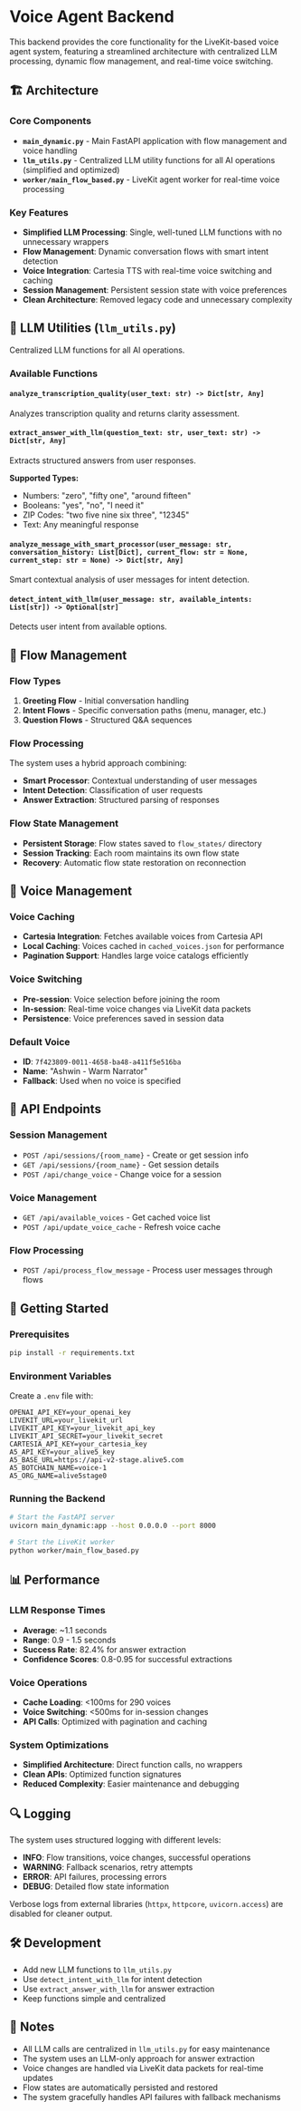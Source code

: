 # Voice Agent Backend

This backend provides the core functionality for the LiveKit-based voice agent system, featuring a streamlined architecture with centralized LLM processing, dynamic flow management, and real-time voice switching.

## 🏗️ Architecture

### Core Components

- **`main_dynamic.py`** - Main FastAPI application with flow management and voice handling
- **`llm_utils.py`** - Centralized LLM utility functions for all AI operations (simplified and optimized)
- **`worker/main_flow_based.py`** - LiveKit agent worker for real-time voice processing

### Key Features

- **Simplified LLM Processing**: Single, well-tuned LLM functions with no unnecessary wrappers
- **Flow Management**: Dynamic conversation flows with smart intent detection
- **Voice Integration**: Cartesia TTS with real-time voice switching and caching
- **Session Management**: Persistent session state with voice preferences
- **Clean Architecture**: Removed legacy code and unnecessary complexity

## 🤖 LLM Utilities (`llm_utils.py`)

Centralized LLM functions for all AI operations.

### Available Functions

#### `analyze_transcription_quality(user_text: str) -> Dict[str, Any]`
Analyzes transcription quality and returns clarity assessment.

#### `extract_answer_with_llm(question_text: str, user_text: str) -> Dict[str, Any]`
Extracts structured answers from user responses.

**Supported Types:**
- Numbers: "zero", "fifty one", "around fifteen"
- Booleans: "yes", "no", "I need it"
- ZIP Codes: "two five nine six three", "12345"
- Text: Any meaningful response

#### `analyze_message_with_smart_processor(user_message: str, conversation_history: List[Dict], current_flow: str = None, current_step: str = None) -> Dict[str, Any]`
Smart contextual analysis of user messages for intent detection.

#### `detect_intent_with_llm(user_message: str, available_intents: List[str]) -> Optional[str]`
Detects user intent from available options.

## 🔄 Flow Management

### Flow Types

1. **Greeting Flow** - Initial conversation handling
2. **Intent Flows** - Specific conversation paths (menu, manager, etc.)
3. **Question Flows** - Structured Q&A sequences

### Flow Processing

The system uses a hybrid approach combining:
- **Smart Processor**: Contextual understanding of user messages
- **Intent Detection**: Classification of user requests
- **Answer Extraction**: Structured parsing of responses

### Flow State Management

- **Persistent Storage**: Flow states saved to `flow_states/` directory
- **Session Tracking**: Each room maintains its own flow state
- **Recovery**: Automatic flow state restoration on reconnection

## 🎤 Voice Management

### Voice Caching

- **Cartesia Integration**: Fetches available voices from Cartesia API
- **Local Caching**: Voices cached in `cached_voices.json` for performance
- **Pagination Support**: Handles large voice catalogs efficiently

### Voice Switching

- **Pre-session**: Voice selection before joining the room
- **In-session**: Real-time voice changes via LiveKit data packets
- **Persistence**: Voice preferences saved in session data

### Default Voice

- **ID**: `7f423809-0011-4658-ba48-a411f5e516ba`
- **Name**: "Ashwin - Warm Narrator"
- **Fallback**: Used when no voice is specified

## 🔧 API Endpoints

### Session Management
- `POST /api/sessions/{room_name}` - Create or get session info
- `GET /api/sessions/{room_name}` - Get session details
- `POST /api/change_voice` - Change voice for a session

### Voice Management
- `GET /api/available_voices` - Get cached voice list
- `POST /api/update_voice_cache` - Refresh voice cache

### Flow Processing
- `POST /api/process_flow_message` - Process user messages through flows

## 🚀 Getting Started

### Prerequisites

```bash
pip install -r requirements.txt
```

### Environment Variables

Create a `.env` file with:

```env
OPENAI_API_KEY=your_openai_key
LIVEKIT_URL=your_livekit_url
LIVEKIT_API_KEY=your_livekit_api_key
LIVEKIT_API_SECRET=your_livekit_secret
CARTESIA_API_KEY=your_cartesia_key
A5_API_KEY=your_alive5_key
A5_BASE_URL=https://api-v2-stage.alive5.com
A5_BOTCHAIN_NAME=voice-1
A5_ORG_NAME=alive5stage0
```

### Running the Backend

```bash
# Start the FastAPI server
uvicorn main_dynamic:app --host 0.0.0.0 --port 8000

# Start the LiveKit worker
python worker/main_flow_based.py
```

## 📊 Performance

### LLM Response Times
- **Average**: ~1.1 seconds
- **Range**: 0.9 - 1.5 seconds
- **Success Rate**: 82.4% for answer extraction
- **Confidence Scores**: 0.8-0.95 for successful extractions

### Voice Operations
- **Cache Loading**: <100ms for 290 voices
- **Voice Switching**: <500ms for in-session changes
- **API Calls**: Optimized with pagination and caching

### System Optimizations
- **Simplified Architecture**: Direct function calls, no wrappers
- **Clean APIs**: Optimized function signatures
- **Reduced Complexity**: Easier maintenance and debugging

## 🔍 Logging

The system uses structured logging with different levels:

- **INFO**: Flow transitions, voice changes, successful operations
- **WARNING**: Fallback scenarios, retry attempts
- **ERROR**: API failures, processing errors
- **DEBUG**: Detailed flow state information

Verbose logs from external libraries (`httpx`, `httpcore`, `uvicorn.access`) are disabled for cleaner output.

## 🛠️ Development

- Add new LLM functions to `llm_utils.py`
- Use `detect_intent_with_llm` for intent detection
- Use `extract_answer_with_llm` for answer extraction
- Keep functions simple and centralized

## 📝 Notes

- All LLM calls are centralized in `llm_utils.py` for easy maintenance
- The system uses an LLM-only approach for answer extraction
- Voice changes are handled via LiveKit data packets for real-time updates
- Flow states are automatically persisted and restored
- The system gracefully handles API failures with fallback mechanisms
